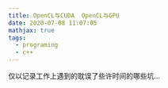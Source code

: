 ```yaml
---
title: OpenCL与CUDA  OpenCL与GPU
date: 2020-07-08 11:07:05
mathjax: true
tags: 
  - programing
  - c++
---
```

仅以记录工作上遇到的耽误了些许时间的哪些坑...
<!-- more -->